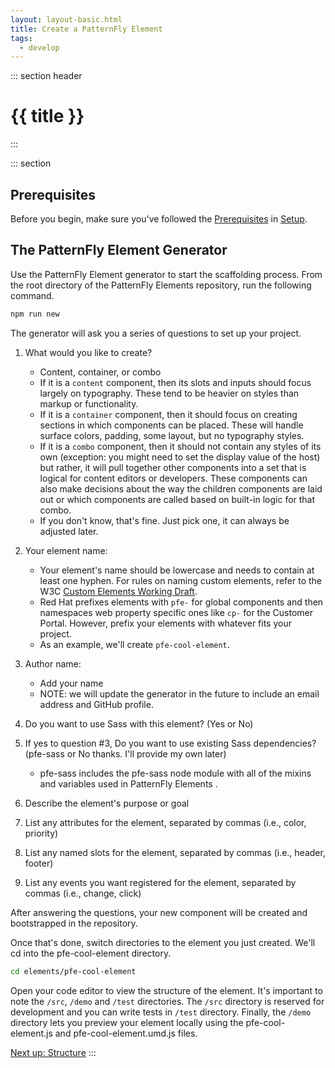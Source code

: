 ```yaml
---
layout: layout-basic.html
title: Create a PatternFly Element
tags:
  - develop
---
```


::: section header
# {{ title }}
:::

::: section
## Prerequisites

Before you begin, make sure you've followed the [Prerequisites](/docs/develop/setup#prerequisites) in [Setup](/docs/develop/setup).

## The PatternFly Element Generator

Use the PatternFly Element generator to start the scaffolding process. From the root directory of the PatternFly Elements  repository, run the following command.

```bash
npm run new
```

The generator will ask you a series of questions to set up your project.

1. What would you like to create?
    - Content, container, or combo
    - If it is a `content` component, then its slots and inputs should focus largely on typography. These tend to be heavier on styles than markup or functionality.
    - If it is a `container` component, then it should focus on creating sections in which components can be placed. These will handle surface colors, padding, some layout, but no typography styles.
    - If it is a `combo` component, then it should not contain any styles of its own (exception: you might need to set the display value of the host) but rather, it will pull together other components into a set that is logical for content editors or developers. These components can also make decisions about the way the children components are laid out or which components are called based on built-in logic for that combo.
    - If you don't know, that's fine. Just pick one, it can always be adjusted later.
2.  Your element name:
    - Your element's name should be lowercase and needs to contain at least one hyphen. For rules on naming custom elements, refer to the W3C [Custom Elements Working Draft](https://www.w3.org/TR/custom-elements/#valid-custom-element-name).
    - Red Hat prefixes elements with `pfe-` for global components and then namespaces web property specific ones like `cp-` for the Customer Portal. However, prefix your elements with whatever fits your project.
    - As an example, we'll create `pfe-cool-element`.
  
3.  Author name:
    - Add your name
    - NOTE: we will update the generator in the future to include an email address and GitHub profile.

4.  Do you want to use Sass with this element? (Yes or No)

5.  If yes to question #3, Do you want to use existing Sass dependencies? (pfe-sass or No thanks. I'll provide my own later)
    - pfe-sass includes the pfe-sass node module with all of the mixins and variables used in PatternFly Elements .

6. Describe the element's purpose or goal

7. List any attributes for the element, separated by commas (i.e., color, priority)

8. List any named slots for the element, separated by commas (i.e., header, footer)

9. List any events you want registered for the element, separated by commas (i.e., change, click)

After answering the questions, your new component will be created and bootstrapped in the repository.

Once that's done, switch directories to the element you just created. We'll cd into the pfe-cool-element directory.

```bash
cd elements/pfe-cool-element
```

Open your code editor to view the structure of the element. It's important to note the `/src`, `/demo` and `/test` directories. The `/src` directory is reserved for development and you can write tests in `/test` directory. Finally, the `/demo` directory lets you preview your element locally using the pfe-cool-element.js and pfe-cool-element.umd.js files.

[Next up: Structure](../structure/)
:::
